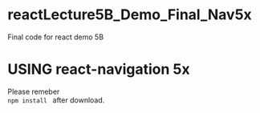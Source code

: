 # reactLecture5B_Demo_Final_Nav5x
Final code for react demo 5B<br>
# USING react-navigation 5x 
Please remeber <br>
<code>npm install </code>
after download.
